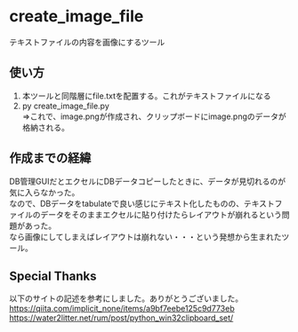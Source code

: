 # create_image_file
テキストファイルの内容を画像にするツール

## 使い方
1. 本ツールと同階層にfile.txtを配置する。これがテキストファイルになる
2. py create_image_file.py  
⇒これで、image.pngが作成され、クリップボードにimage.pngのデータが格納される。

## 作成までの経緯
DB管理GUIだとエクセルにDBデータコピーしたときに、データが見切れるのが気に入らなかった。  
なので、DBデータをtabulateで良い感じにテキスト化したものの、テキストファイルのデータをそのままエクセルに貼り付けたらレイアウトが崩れるという問題があった。  
なら画像にしてしまえばレイアウトは崩れない・・・という発想から生まれたツール。

## Special Thanks
以下のサイトの記述を参考にしました。ありがとうございました。  
https://qiita.com/implicit_none/items/a9bf7eebe125c9d773eb  
https://water2litter.net/rum/post/python_win32clipboard_set/
